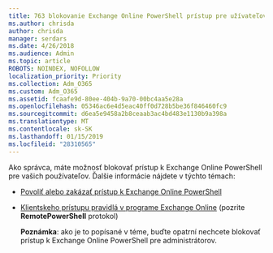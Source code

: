 ```yaml
---
title: 763 blokovanie Exchange Online PowerShell prístup pre užívateľov
ms.author: chrisda
author: chrisda
manager: serdars
ms.date: 4/26/2018
ms.audience: Admin
ms.topic: article
ROBOTS: NOINDEX, NOFOLLOW
localization_priority: Priority
ms.collection: Adm_O365
ms.custom: Adm_O365
ms.assetid: fcaafe9d-80ee-404b-9a70-00bc4aa5e28a
ms.openlocfilehash: 05346ac6e4d5eac40ff0d728b5be36f846460fc9
ms.sourcegitcommit: d6ea5e9458a2b8ceaab3ac4bd483e1130b9a398a
ms.translationtype: MT
ms.contentlocale: sk-SK
ms.lasthandoff: 01/15/2019
ms.locfileid: "28310565"
---
```

Ako správca, máte možnosť blokovať prístup k Exchange Online PowerShell pre vašich používateľov. Ďalšie informácie nájdete v týchto témach:
  
- [Povoliť alebo zakázať prístup k Exchange Online PowerShell](https://docs.microsoft.com/powershell/exchange/exchange-online/disable-access-to-exchange-online-powershell)
    
- [Klientskeho prístupu pravidlá v programe Exchange Online](https://technet.microsoft.com/library/mt842508.aspx) (pozrite **RemotePowerShell** protokol) 
    
    **Poznámka**: ako je to popísané v téme, buďte opatrní nechcete blokovať prístup k Exchange Online PowerShell pre administrátorov.
    

